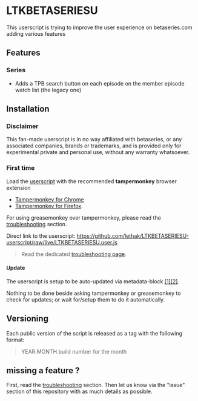 # LTKBETASERIESU

This userscript is trying to improve the user experience on betaseries.com adding various features

## Features

### Series

* Adds a TPB search button on each episode on the member episode watch list (the legacy one)

## Installation

### Disclaimer

This fan-made userscript is in no way affiliated with betaseries, or any associated companies, brands or trademarks, and is provided only for experimental private and personal use, without any warranty whatsoever.


### First time
Load the [userscript](https://github.com/lethak/LTKBETASERIESU-userscript/raw/live/LTKBETASERIESU.user.js) with the recommended __tampermonkey__ browser extension
* [Tampermonkey for Chrome](https://chrome.google.com/webstore/detail/tampermonkey/dhdgffkkebhmkfjojejmpbldmpobfkfo)
* [Tampermonkey for Firefox](https://addons.mozilla.org/fr/firefox/addon/tampermonkey/).

For using greasemonkey over tampermonkey, please read the [troubleshooting](./doc/troubleshooting.md) section. 

Direct link to the userscript: https://github.com/lethak/LTKBETASERIESU-userscript/raw/live/LTKBETASERIESU.user.js

> Read the dedicated [troubleshooting page](./doc/troubleshooting.md).

#### Update

The userscript is setup to be auto-updated via metadata-block [[1]](https://wiki.greasespot.net/Metadata_Block)[[2]](https://tampermonkey.net/documentation.php#_updateURL).

Nothing to be done beside asking tampermonkey or greasemonkey to check for updates; or wait for/setup them to do it automatically.


## Versioning

Each public version of the script is released as a tag with the following format:

> YEAR.MONTH.build number for the month


## missing a feature ?

First, read the [troubleshooting](./doc/troubleshooting.md) section. Then let us know via the "issue" section of this repository with as much details as possible.

